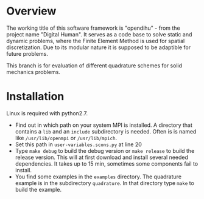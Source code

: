 # Overview
The working title of this software framework is "opendihu" - from the project name "Digital Human". It serves as a code base to solve static and dynamic problems, where the Finite Element Method is used for spatial discretization. Due to its modular nature it is supposed to be adaptible for future problems.

This branch is for evaluation of different quadrature schemes for solid mechanics problems.

# Installation
Linux is required with python2.7.

* Find out in which path on your system MPI is installed. A directory that contains a `lib` and an `include` subdirectory is needed. Often is is named like `/usr/lib/openmpi` or `/usr/lib/mpich`. 
* Set this path in `user-variables.scons.py` at line 20
* Type `make debug` to build the debug version or `make release` to build the release version. This will at first download and install several needed dependencies. It takes up to 15 min, sometimes some components fail to install.
* You find some examples in the `examples` directory. The quadrature example is in the subdirectory `quadrature`. In that directory type `make` to build the example.

